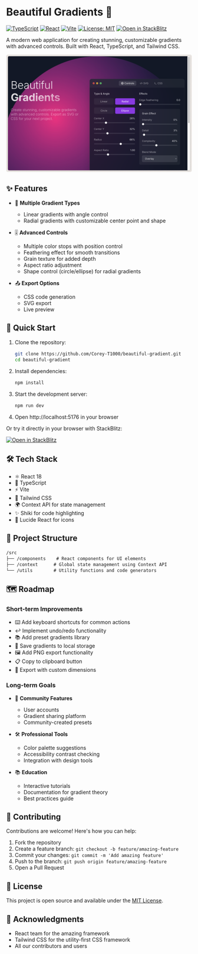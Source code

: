 # Beautiful Gradients 🎨

[![TypeScript](https://img.shields.io/badge/TypeScript-007ACC?style=for-the-badge&logo=typescript&logoColor=white)](https://www.typescriptlang.org/)
[![React](https://img.shields.io/badge/React-20232A?style=for-the-badge&logo=react&logoColor=61DAFB)](https://reactjs.org/)
[![Vite](https://img.shields.io/badge/Vite-B73BFE?style=for-the-badge&logo=vite&logoColor=FFD62E)](https://vitejs.dev/)
[![License: MIT](https://img.shields.io/badge/License-MIT-yellow.svg?style=for-the-badge)](https://opensource.org/licenses/MIT)
[![Open in StackBlitz](https://developer.stackblitz.com/img/open_in_stackblitz.svg)](https://stackblitz.com/github/Corey-T1000/beautiful-gradient)

A modern web application for creating stunning, customizable gradients with advanced controls. Built with React, TypeScript, and Tailwind CSS.

![Beautiful Gradients Interface](./assets/ui-screenshot.png)

## ✨ Features

- 🎯 **Multiple Gradient Types**
  - Linear gradients with angle control
  - Radial gradients with customizable center point and shape
  
- 🎚️ **Advanced Controls**
  - Multiple color stops with position control
  - Feathering effect for smooth transitions
  - Grain texture for added depth
  - Aspect ratio adjustment
  - Shape control (circle/ellipse) for radial gradients

- 📤 **Export Options**
  - CSS code generation
  - SVG export
  - Live preview

## 🚀 Quick Start

1. Clone the repository:
   ```bash
   git clone https://github.com/Corey-T1000/beautiful-gradient.git
   cd beautiful-gradient
   ```

2. Install dependencies:
   ```bash
   npm install
   ```

3. Start the development server:
   ```bash
   npm run dev
   ```

4. Open http://localhost:5176 in your browser

Or try it directly in your browser with StackBlitz:

[![Open in StackBlitz](https://developer.stackblitz.com/img/open_in_stackblitz.svg)](https://stackblitz.com/github/Corey-T1000/beautiful-gradient)

## 🛠️ Tech Stack

- ⚛️ React 18
- 📘 TypeScript
- ⚡ Vite
- 🎨 Tailwind CSS
- 🌍 Context API for state management
- ✨ Shiki for code highlighting
- 🎯 Lucide React for icons

## 📁 Project Structure

```
/src
├── /components    # React components for UI elements
├── /context      # Global state management using Context API
└── /utils        # Utility functions and code generators
```

## 🗺️ Roadmap

### Short-term Improvements

- ⌨️ Add keyboard shortcuts for common actions
- ↩️ Implement undo/redo functionality
- 📚 Add preset gradients library
- 💾 Save gradients to local storage
- 🖼️ Add PNG export functionality
- 📋 Copy to clipboard button
- 📐 Export with custom dimensions

### Long-term Goals

- 👥 **Community Features**
  - User accounts
  - Gradient sharing platform
  - Community-created presets

- 🛠️ **Professional Tools**
  - Color palette suggestions
  - Accessibility contrast checking
  - Integration with design tools

- 📚 **Education**
  - Interactive tutorials
  - Documentation for gradient theory
  - Best practices guide

## 🤝 Contributing

Contributions are welcome! Here's how you can help:

1. Fork the repository
2. Create a feature branch: `git checkout -b feature/amazing-feature`
3. Commit your changes: `git commit -m 'Add amazing feature'`
4. Push to the branch: `git push origin feature/amazing-feature`
5. Open a Pull Request

## 📄 License

This project is open source and available under the [MIT License](LICENSE).

## 🙏 Acknowledgments

- React team for the amazing framework
- Tailwind CSS for the utility-first CSS framework
- All our contributors and users
